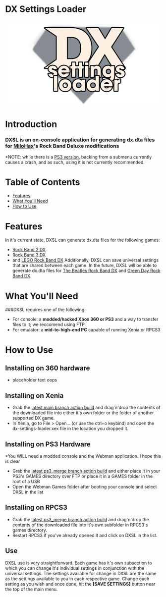 # DX Settings Loader

![Header Image](dependencies/header.png)

# Introduction

### DXSL is an on-console application for generating dx.dta files for [MiloHax](https://github.com/hmxmilohax)'s Rock Band Deluxe modifications

*NOTE: while there is a [PS3 version](https://github.com/hmxmilohax/dx-settings-loader/tree/ps3_merge), backing from a submenu currently causes a crash, and as such, using it is not currently recommended.

# Table of Contents
- [Features](#features)
- [What You'll Need](#what-youll-need)
- [How to Use](#how-to-use)

# Features

In it's current state, DXSL can generate dx.dta files for the following games:
* [Rock Band 2 DX](https://github.com/hmxmilohax/rock-band-2-deluxe)
* [Rock Band 3 DX](https://github.com/hmxmilohax/rock-band-3-deluxe)
* and [LEGO Rock Band DX](https://github.com/hmxmilohax/lego-rock-band-deluxe)
Additionally, DXSL can save universal settings that are shared between each game.
In the future, DXSL will be able to generate dx.dta files for [The Beatles Rock Band DX](https://github.com/hmxmilohax/beatles-rock-band-deluxe) and [Green Day Rock Band DX](https://github.com/hmxmilohax/greenday-rock-band-deluxe).

# What You'll Need

###DXSL requires one of the following:

* For console: a **modded/hacked Xbox 360 or PS3** and a way to transfer files to it; we reccomend using FTP
* For emulator: a **mid-to-high-end PC** capable of running Xenia or RPCS3

# How to Use

## Installing on 360 hardware

* placeholder text oops

## Installing on Xenia

* Grab the [latest main branch action build](https://github.com/hmxmilohax/dx-settings-loader/actions) and drag'n'drop the contents of the downloaded file into either it's own folder or the folder of another supported DX game.
* In Xenia, go to File > Open... (or use the ctrl+o keybind) and open the dx-settings-loader.xex file in the location you dropped it.

## Installing on PS3 Hardware

*You WILL need a modded console and the Webman application. I hope this is clear
* Grab the [latest ps3_merge branch action build](https://github.com/hmxmilohax/dx-settings-loader/actions) and either place it in your PS3's GAMES directory over FTP or place it in a GAMES folder in the root of a USB
* Open the Webman Games folder after booting your console and select DXSL in the list

## Installing on RPCS3

* Grab the [latest ps3_merge branch action build](https://github.com/hmxmilohax/dx-settings-loader/actions) and drag'n'drop the contents of the downloaded file into it's own subfolder in RPCS3's games directory.
* Restart RPCS3 if you've already opened it and click on DXSL in the list.

## Use

DXSL use is very straightforward. Each game has it's own subsection to which you can change it's individual settings in conjunction with the universal settings.
The settings available for change in DXSL are the same as the settings available to you in each respective game.
Change each setting as you wish and once done, hit the **[SAVE SETTINGS]** button near the top of the main menu.
